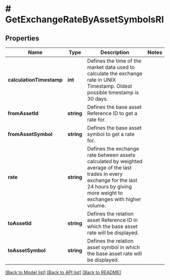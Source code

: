 # # GetExchangeRateByAssetSymbolsRI

## Properties

Name | Type | Description | Notes
------------ | ------------- | ------------- | -------------
**calculationTimestamp** | **int** | Defines the time of the market data used to calculate the exchange rate in UNIX Timestamp. Oldest possible timestamp is 30 days. |
**fromAssetId** | **string** | Defines the base asset Reference ID to get a rate for. |
**fromAssetSymbol** | **string** | Defines the base asset symbol to get a rate for. |
**rate** | **string** | Defines the exchange rate between assets calculated by weighted average of the last trades in every exchange for the last 24 hours by giving more weight to exchanges with higher volume. |
**toAssetId** | **string** | Defines the relation asset Reference ID in which the base asset rate will be displayed. |
**toAssetSymbol** | **string** | Defines the relation asset symbol in which the base asset rate will be displayed. |

[[Back to Model list]](../../README.md#models) [[Back to API list]](../../README.md#endpoints) [[Back to README]](../../README.md)
